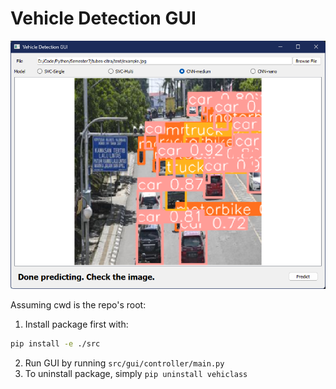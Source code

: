 # Vehicle Detection GUI

![Screenshot](/screenshot/screenshot.png)

Assuming cwd is the repo's root:

1. Install package first with:

```sh
pip install -e ./src
```

2. Run GUI by running `src/gui/controller/main.py`
3. To uninstall package, simply `pip uninstall vehiclass`
